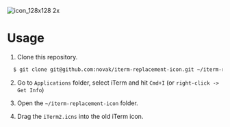 ![icon_128x128 2x](https://cl.ly/1Q2M0r2C1h0b/icon_128x128@2x.png)

# Usage

1. Clone this repository.

  ```bash
    $ git clone git@github.com:novak/iterm-replacement-icon.git ~/iterm-replacement-icon
  ```

2. Go to `Applications` folder, select iTerm and hit `Cmd+I` (or `right-click -> Get Info`)

3. Open the `~/iterm-replacement-icon` folder.

4. Drag the `iTerm2.icns` into the old iTerm icon.
